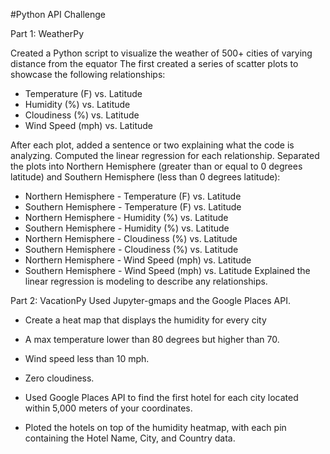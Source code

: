 #Python API Challenge


 Part 1: WeatherPy

Created a Python script to visualize the weather of 500+ cities of varying distance from the equator 
The first created a series of scatter plots to showcase the following relationships:
* Temperature (F) vs. Latitude
* Humidity (%) vs. Latitude
* Cloudiness (%) vs. Latitude
* Wind Speed (mph) vs. Latitude

After each plot, added a sentence or two explaining what the code is analyzing.
Computed the linear regression for each relationship. Separated the plots into Northern Hemisphere (greater than or equal to 0 degrees latitude) and Southern Hemisphere (less than 0 degrees latitude):

* Northern Hemisphere - Temperature (F) vs. Latitude
* Southern Hemisphere - Temperature (F) vs. Latitude
* Northern Hemisphere - Humidity (%) vs. Latitude
* Southern Hemisphere - Humidity (%) vs. Latitude
* Northern Hemisphere - Cloudiness (%) vs. Latitude
* Southern Hemisphere - Cloudiness (%) vs. Latitude
* Northern Hemisphere - Wind Speed (mph) vs. Latitude
* Southern Hemisphere - Wind Speed (mph) vs. Latitude
Explained the linear regression is modeling to describe any relationships.

Part 2: VacationPy
Used Jupyter-gmaps and the Google Places API.
* Create a heat map that displays the humidity for every city 
* A max temperature lower than 80 degrees but higher than 70.
* Wind speed less than 10 mph.
* Zero cloudiness.
* Used Google Places API to find the first hotel for each city located within 5,000 meters of your coordinates.

* Ploted the hotels on top of the humidity heatmap, with each pin containing the Hotel Name, City, and Country data.

